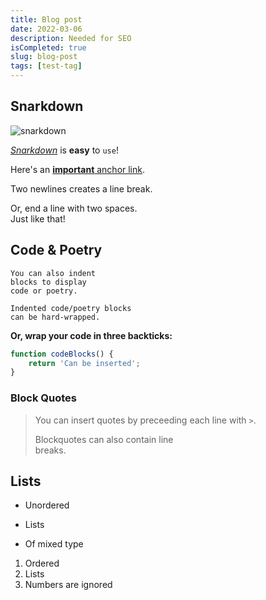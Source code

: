 ```yaml
---
title: Blog post
date: 2022-03-06
description: Needed for SEO
isCompleted: true
slug: blog-post
tags: [test-tag]
---
```


## Snarkdown

![snarkdown](http://emojipop.net/data/images/emoji_set_77.png)

*[Snarkdown](http://github.com/developit/snarkdown)* is __easy__ to `use`!

Here's an [**important** anchor link](#example).

Two newlines creates a line break.

Or, end a line with two spaces.  
Just like that!

Code & Poetry
-------------

    You can also indent
    blocks to display
    code or poetry.
    
    Indented code/poetry blocks  
    can be hard-wrapped.

**Or, wrap your code in three backticks:**

```JavaScript
function codeBlocks() {
    return 'Can be inserted';
}
```


### Block Quotes

> You can insert quotes by
> preceeding each line with `>`.
>
> Blockquotes can also contain line  
> breaks.


## Lists

- Unordered
* Lists
+ Of mixed type

1. Ordered
2. Lists
4. Numbers are ignored


